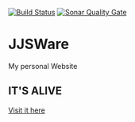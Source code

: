 [![Build Status](https://img.shields.io/github/actions/workflow/status/jjs98/jjsware/playwright.yml?branch=main&style=for-the-badge)](https://github.com/jjs98/jjsware/actions/workflows/playwright.yml)
[![Sonar Quality Gate](https://img.shields.io/sonar/quality_gate/jjs98_jjsware?server=https%3A%2F%2Fsonarcloud.io&style=for-the-badge)](https://sonarcloud.io/summary/new_code?id=jjs98_jjsware)

# JJSWare
My personal Website

## IT'S ALIVE
[Visit it here](https://jjsware.de)
